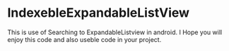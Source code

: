 IndexebleExpandableListView
===========================

This is use of Searching  to ExpandableListview in android. I Hope you will enjoy this code and also useble code in your project.
